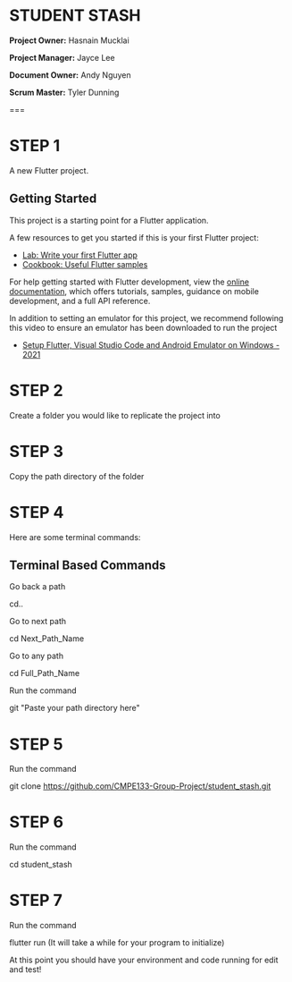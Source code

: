 # STUDENT STASH

**Project Owner:** Hasnain Mucklai

**Project Manager:** Jayce Lee

**Document Owner:** Andy Nguyen

**Scrum Master:** Tyler Dunning

===

# STEP 1

A new Flutter project.

## Getting Started

This project is a starting point for a Flutter application.

A few resources to get you started if this is your first Flutter project:

- [Lab: Write your first Flutter app](https://docs.flutter.dev/get-started/codelab)
- [Cookbook: Useful Flutter samples](https://docs.flutter.dev/cookbook)

For help getting started with Flutter development, view the
[online documentation](https://docs.flutter.dev/), which offers tutorials,
samples, guidance on mobile development, and a full API reference.

In addition to setting an emulator for this project, we recommend following this video to ensure an emulator has been downloaded to run the project
- [Setup Flutter, Visual Studio Code and Android Emulator on Windows - 2021](https://www.youtube.com/watch?v=-z1DcFsZlpc)

# STEP 2

Create a folder you would like to replicate the project into

# STEP 3

Copy the path directory of the folder

# STEP 4

Here are some terminal commands:

## Terminal Based Commands
Go back a path

cd..


Go to next path

cd Next_Path_Name


Go to any path

cd Full_Path_Name


Run the command 

git "Paste your path directory here"

# STEP 5

Run the command 

git clone https://github.com/CMPE133-Group-Project/student_stash.git

# STEP 6

Run the command 

cd student_stash

# STEP 7

Run the command 

flutter run (It will take a while for your program to initialize)

At this point you should have your environment and code running for edit and test!
